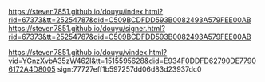 https://steven7851.github.io/douyu/index.html?rid=67373&tt=25254787&did=C509BCDFDD593B0082493A579FEE00AB
https://steven7851.github.io/douyu/signer.html?rid=67373&tt=25254787&did=C509BCDFDD593B0082493A579FEE00AB

https://steven7851.github.io/douyu/vindex.html?vid=YGnzXvbA35zW462l&tt=1515595628&did=E934F0DDFD62790DE77906172A4D8005
sign:77727eff1b597257dd06d83d23937dc0
